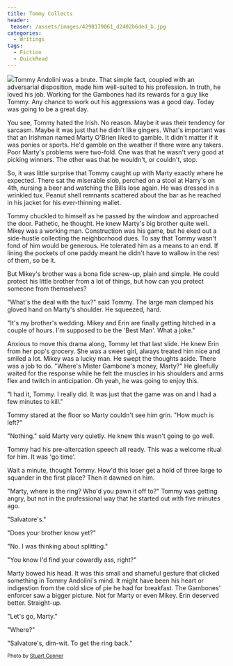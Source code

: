 ```yaml
---
title: Tommy Collects
header:
 teaser: /assets/images/4298179061_d2402b6ded_b.jpg
categories:
  - Writings
tags:
  - Fiction
  - QuickRead
---
```

<img src="https://douglangille.github.io/assets/images/4298179061_d2402b6ded_b.jpg">Tommy Andolini was a brute. That simple fact, coupled with an adversarial disposition, made him well-suited to his profession. In truth, he loved his job. Working for the Gambones had its rewards for a guy like Tommy. Any chance to work out his aggressions was a good day. Today was going to be a great day.

You see, Tommy hated the Irish. No reason. Maybe it was their tendency for sarcasm. Maybe it was just that he didn't like gingers. What's important was that an Irishman named Marty O'Brien liked to gamble. It didn't matter if it was ponies or sports. He'd gamble on the weather if there were any takers. Poor Marty's problems were two-fold. One was that he wasn't very good at picking winners. The other was that he wouldn't, or couldn't, stop.

So, it was little surprise that Tommy caught up with Marty exactly where he expected. There sat the miserable slob, perched on a stool at Harry's on 4th, nursing a beer and watching the Bills lose again. He was dressed in a wrinkled tux. Peanut shell remnants scattered about the bar as he reached in his jacket for his ever-thinning wallet.

Tommy chuckled to himself as he passed by the window and approached the door. Pathetic, he thought. He knew Marty's big brother quite well. Mikey was a working man. Construction was his game, but he eked out a side-hustle collecting the neighborhood dues. To say that Tommy wasn't fond of him would be generous. He tolerated him as a means to an end. If lining the pockets of one paddy meant he didn't have to wallow in the rest of them, so be it.

But Mikey's brother was a bona fide screw-up, plain and simple. He could protect his little brother from a lot of things, but how can you protect someone from themselves?

"What's the deal with the tux?" said Tommy. The large man clamped his gloved hand on Marty's shoulder. He squeezed, hard.

"It's my brother's wedding. Mikey and Erin are finally getting hitched in a couple of hours. I'm supposed to be the 'Best Man'. What a joke."

Anxious to move this drama along, Tommy let that last slide. He knew Erin from her pop's grocery. She was a sweet girl, always treated him nice and smiled a lot. Mikey was a lucky man. He swept the thoughts aside. There was a job to do. "Where's Mister Gambone's money, Marty?" He gleefully waited for the response while he felt the muscles in his shoulders and arms flex and twitch in anticipation. Oh yeah, he was going to enjoy this.

"I had it, Tommy. I really did. It was just that the game was on and I had a few minutes to kill."

Tommy stared at the floor so Marty couldn't see him grin. "How much is left?"

"Nothing." said Marty very quietly. He knew this wasn't going to go well.

Tommy had his pre-altercation speech all ready. This was a welcome ritual for him. It was 'go time'.

Wait a minute, thought Tommy. How'd this loser get a hold of three large to squander in the first place? Then it dawned on him.

"Marty, where is the ring? Who'd you pawn it off to?" Tommy was getting angry, but not in the professional way that he started out with five minutes ago.

"Salvatore's."

"Does your brother know yet?"

"No. I was thinking about splitting."

"You know I'd find your cowardly ass, right?"

Marty bowed his head. It was this small and shameful gesture that clicked something in Tommy Andolini's mind. It might have been his heart or indigestion from the cold slice of pie he had for breakfast. The Gambones' enforcer saw a bigger picture. Not for Marty or even Mikey. Erin deserved better. Straight-up.

"Let's go, Marty."

"Where?"

"Salvatore's, dim-wit. To get the ring back."

<small>Photo by <a href="http://www.flickr.com/photos/37826605@N05/4298179061">Stuart Conner</a></small>